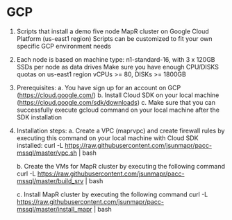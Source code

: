 # GCP

1. Scripts that install a demo five node MapR cluster on Google Cloud Platform (us-east1 region)
   Scripts can be customized to fit your own specific GCP environment needs

2. Each node is based on machine type: n1-standard-16, with 3 x 120GB SSDs per node as data drives
   Make sure you have enough CPU/DISKS quotas on us-east1 region
   vCPUs >= 80, DISKs >= 1800GB

3. Prerequisites:
   a. You have sign up for an account on GCP (https://cloud.google.com/)
   b. Install Cloud SDK on your local machine (https://cloud.google.com/sdk/downloads)
   c. Make sure that you can successfully execute gcloud command on your local machine after the
      SDK installation

4. Installation steps: 
   a. Create a VPC (maprvpc) and create firewall rules by executing this command on your local machine with Cloud SDK installed:
      curl -L https://raw.githubusercontent.com/jsunmapr/pacc-mssql/master/vpc.sh | bash

   b. Create the VMs for MapR cluster by executing the following command
      curl -L https://raw.githubusercontent.com/jsunmapr/pacc-mssql/master/build_srv | bash

   c. Install MapR cluster by executing the following command
      curl -L https://raw.githubusercontent.com/jsunmapr/pacc-mssql/master/install_mapr | bash
      
    
